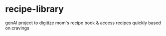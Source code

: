 # recipe-library
genAI project to digitize mom's recipe book &amp; access recipes quickly based on cravings
